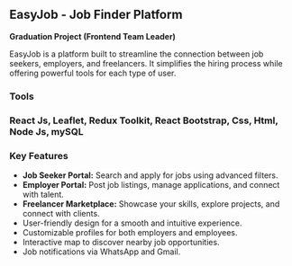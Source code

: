 <h2>EasyJob - Job Finder Platform</h2>
<p><strong>Graduation Project (Frontend Team Leader)</strong></p>
<p>EasyJob is a platform built to streamline the connection between job seekers, employers, and freelancers. It simplifies the hiring process while offering powerful tools for each type of user.</p>

<h3>Tools<h3/>
<p>React Js, Leaflet, Redux Toolkit, React Bootstrap, Css, Html, Node Js, mySQL</p>
  
<h3>Key Features</h3>
<ul>
  <li><strong>Job Seeker Portal:</strong> Search and apply for jobs using advanced filters.</li>
  <li><strong>Employer Portal:</strong> Post job listings, manage applications, and connect with talent.</li>
  <li><strong>Freelancer Marketplace:</strong> Showcase your skills, explore projects, and connect with clients.</li>
  <li>User-friendly design for a smooth and intuitive experience.</li>
  <li>Customizable profiles for both employers and employees.</li>
  <li>Interactive map to discover nearby job opportunities.</li>
  <li>Job notifications via WhatsApp and Gmail.</li>
</ul>

